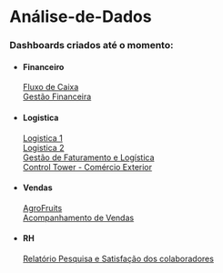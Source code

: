 <h1>Análise-de-Dados</h1>
<p align="left">
<h3>Dashboards criados até o momento: </h3>
<ul>
<li><h4>Financeiro</h4></li>  
  <a href="https://app.powerbi.com/view?r=eyJrIjoiZWU3ZmRiNjMtODkzYy00YjUzLTlmMDctM2Y5ZjBmNTAxYmE0IiwidCI6Ijc5MmQzODgwLTIwZjItNDU5OS04MmExLTVjZjYzOWZkMTZkOSJ9&embedImagePlaceholder=true">Fluxo de Caixa</a><br>
  <a href="https://app.powerbi.com/view?r=eyJrIjoiZTIwMDRmZDUtMjkxMC00YTEwLThmZmMtODM1Y2VkYTEwMmU4IiwidCI6Ijc5MmQzODgwLTIwZjItNDU5OS04MmExLTVjZjYzOWZkMTZkOSJ9&embedImagePlaceholder=true">Gestão Financeira</a>
<li><h4>Logistica</h4></li> 
  <a href="https://app.powerbi.com/view?r=eyJrIjoiMjk0NzNkODktZGM2ZS00YzMzLWEyNDEtOTVkMTU0YzBjMjQ2IiwidCI6Ijc5MmQzODgwLTIwZjItNDU5OS04MmExLTVjZjYzOWZkMTZkOSJ9&embedImagePlaceholder=true">Logistica 1</a><br>
  <a href="https://app.powerbi.com/view?r=eyJrIjoiMGFkMDg2ZWQtNTA0OS00NjUzLWI1MTEtNzc5ZjI2Y2Y4ZDg5IiwidCI6Ijc5MmQzODgwLTIwZjItNDU5OS04MmExLTVjZjYzOWZkMTZkOSJ9&embedImagePlaceholder=true">Logistica 2</a><br>
  <a href="https://app.powerbi.com/view?r=eyJrIjoiMzdhZGFhMWItMWRmNS00NzZmLWE0NWUtNmQzZjU2YTQ0YTQ5IiwidCI6Ijc5MmQzODgwLTIwZjItNDU5OS04MmExLTVjZjYzOWZkMTZkOSJ9&embedImagePlaceholder=true">Gestão de Faturamento e Logística</a><br>
  <a href="https://app.powerbi.com/view?r=eyJrIjoiZGQ2M2E5N2MtNWI4Yi00YjI4LTkxMjAtNDdkMTU0NjNjNjIwIiwidCI6Ijc5MmQzODgwLTIwZjItNDU5OS04MmExLTVjZjYzOWZkMTZkOSJ9&embedImagePlaceholder=true">Control Tower - Comércio Exterior</a><br>
<li><h4>Vendas</h4></li>
  <a href="https://app.powerbi.com/view?r=eyJrIjoiNjgzNGJiNzktZjk3Ny00MzAyLTk2MWQtNzAyODRhMDc1YjYwIiwidCI6Ijc5MmQzODgwLTIwZjItNDU5OS04MmExLTVjZjYzOWZkMTZkOSJ9&embedImagePlaceholder=true">AgroFruits</a><br>
  <a href="https://app.powerbi.com/view?r=eyJrIjoiNTAwZmU0NzEtNjg0OS00MTZjLThhMWItOWUxMmRlNmExNmEwIiwidCI6Ijc5MmQzODgwLTIwZjItNDU5OS04MmExLTVjZjYzOWZkMTZkOSJ9&embedImagePlaceholder=true">Acompanhamento de Vendas</a>
<li><h4>RH</h4></li>
  <a href="https://app.powerbi.com/view?r=eyJrIjoiOGY1YmYyNDItODU2YS00ZDFlLTk5ZjgtZDI0YjA3MmU5ODUxIiwidCI6Ijc5MmQzODgwLTIwZjItNDU5OS04MmExLTVjZjYzOWZkMTZkOSJ9&embedImagePlaceholder=true">Relatório Pesquisa e Satisfação dos colaboradores</a>
</ul>
</p>



